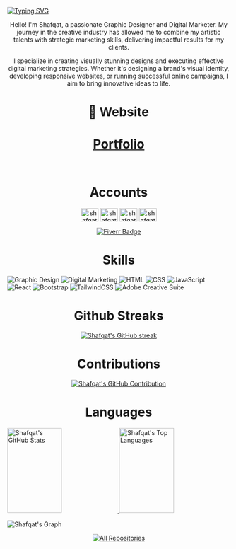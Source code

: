 <p align="center">
    
[![Typing SVG](https://readme-typing-svg.demolab.com/?lines=Hello+I'm+Shafqat+Raza;I'm+commerce+student)](https://git.io/typing-svg)

    
</p>

<!--ABOUT-->


<p align="center">
 Hello! I'm Shafqat, a passionate Graphic Designer and Digital Marketer. My journey in the creative industry has allowed me to combine my artistic talents with strategic marketing skills, delivering impactful results for my clients.
</p>

<p align="center">
I specialize in creating visually stunning designs and executing effective digital marketing strategies. Whether it's designing a brand's visual identity, developing responsive websites, or running successful online campaigns, I aim to bring innovative ideas to life.
</p>

<!--WEBSITE-->
<h1 align="center">🔗 Website</h1>
<div align="center">
<h1><a href="https://shafqat27-portfolio.com/" target="_blank">
  Portfolio
  </a>
  </h1>
</div>
<br>

<!--SOCIAL ACCOUNTS-->
<h1 align="center">Accounts</h1>
<p align="center">
  <a href="https://twitter.com/shafqat27" target="blank"><img align="center" src="https://raw.githubusercontent.com/rahuldkjain/github-profile-readme-generator/master/src/images/icons/Social/twitter.svg" alt="shafqat27" height="30" width="40" /></a>
  <a href="https://linkedin.com/in/shafqat27" target="blank"><img align="center" src="https://raw.githubusercontent.com/rahuldkjain/github-profile-readme-generator/master/src/images/icons/Social/linked-in-alt.svg" alt="shafqat27" height="30" width="40" /></a>
  <a href="https://facebook.com/shafqat27" target="blank"><img align="center" src="https://raw.githubusercontent.com/rahuldkjain/github-profile-readme-generator/master/src/images/icons/Social/facebook.svg" alt="shafqat27" height="30" width="40" /></a>
  <a href="https://instagram.com/shafqat_27" target="blank"><img align="center" src="https://raw.githubusercontent.com/rahuldkjain/github-profile-readme-generator/master/src/images/icons/Social/instagram.svg" alt="shafqat_27" height="30" width="40" /></a>
</p>
<p align="center">
    <a href="https://www.fiverr.com/shafqat27" target="_blank">
        <img src="https://img.shields.io/badge/Fiverr-shafqat27-brightgreen?style=for-the-badge&logo=fiverr&logoColor=white" alt="Fiverr Badge">
    </a>
</p>

<!--SKILLS-->
<h1 align="center">Skills</h1>

![Graphic Design](https://img.shields.io/badge/Graphic_Design-74aa9c?style=for-the-badge&logo=adobe&logoColor=white)
![Digital Marketing](https://img.shields.io/badge/Digital_Marketing-3670A0?style=for-the-badge&logo=google-ads&logoColor=white)
![HTML](https://img.shields.io/badge/HTML5-E34F26?style=for-the-badge&logo=html5&logoColor=white)
![CSS](https://img.shields.io/badge/CSS3-1572B6?style=for-the-badge&logo=css3&logoColor=white)
![JavaScript](https://img.shields.io/badge/JavaScript-F7DF1E?style=for-the-badge&logo=javascript&logoColor=black)
![React](https://img.shields.io/badge/React-61DAFB?style=for-the-badge&logo=react&logoColor=black)
![Bootstrap](https://img.shields.io/badge/Bootstrap-563D7C?style=for-the-badge&logo=bootstrap&logoColor=white)
![TailwindCSS](https://img.shields.io/badge/TailwindCSS-38B2AC?style=for-the-badge&logo=tailwind-css&logoColor=white)
![Adobe Creative Suite](https://img.shields.io/badge/Adobe_Creative_Suite-FF0000?style=for-the-badge&logo=adobe&logoColor=white)

<!--GithubStreaks-->
<h1 align="center">Github Streaks</h1>
<p align="center">
  <a href="https://github.com/shafqat27">
    <img src="https://github-readme-streak-stats.herokuapp.com/?user=shafqat27&theme=radical&border=7F3FBF&background=0D1117" alt="Shafqat's GitHub streak"/>
  </a>
</p>

<!--CONTRIBUTIONS-->
<h1 align="center">Contributions</h1>
<div align="center">
  <a href="https://github.com/shafqat27">
    <img src="https://github-profile-summary-cards.vercel.app/api/cards/profile-details?username=shafqat27&theme=radical" alt="Shafqat's GitHub Contribution"/>
  </a>
</div>

<!--LANGUAGES-->
<h1 align="center">Languages</h1>
<a href="https://github.com/shafqat27">
  <img alt="Shafqat's GitHub Stats" src="https://denvercoder1-github-readme-stats.vercel.app/api?username=shafqat27&show_icons=true&count_private=true&theme=react&border_color=7F3FBF&bg_color=0D1117&title_color=F85D7F&icon_color=F8D866" height="192px" width="49.5%"/>
</a>
<a href="https://github.com/shafqat27">
  <img alt="Shafqat's Top Languages" src="https://denvercoder1-github-readme-stats.vercel.app/api/top-langs/?username=shafqat27&langs_count=8&layout=compact&theme=react&border_color=7F3FBF&bg_color=0D1117&title_color=F85D7F&icon_color=F8D866" height="192px" width="49.5%"/>
</a>
<br/>

![Shafqat's Graph](https://github-readme-activity-graph.vercel.app/graph?username=shafqat27&custom_title=Shafqat's%20GitHub%20Activity%20Graph&bg_color=0D1117&color=7F3FBF&line=7F3FBF&point=7F3FBF&area_color=FFFFFF&title_color=FFFFFF&area=true)

<p align="center">
  <a href="https://github.com/shafqat27?tab=repositories" target="_blank">
    <img alt="All Repositories" title="All Repositories" src="https://img.shields.io/badge/-All%20Repos-2962FF?style=for-the-badge&logo=koding&logoColor=white"/>
  </a>
</p>
